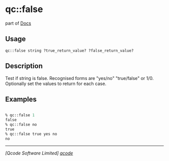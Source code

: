 qc::false
=========

part of [Docs](../index.md)

Usage
-----
`
        qc::false string ?true_return_value? ?false_return_value?
    `

Description
-----------
Test if string is false. Recognised forms are "yes/no" "true/false" or 1/0.
        Optionally set the values to return for each case.

Examples
--------
```tcl

% qc::false 1
false
% qc::false no
true
% qc::false true yes no
no
```

----------------------------------
*[Qcode Software Limited] [qcode]*

[qcode]: http://www.qcode.co.uk "Qcode Software"